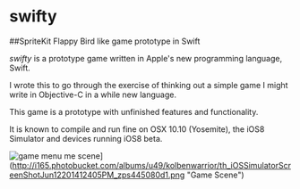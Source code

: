 swifty
======

##SpriteKit Flappy Bird like game prototype in Swift

*swifty* is a prototype game written in Apple's new programming language, Swift.

I wrote this to go through the exercise of thinking out a simple game I might write
in Objective-C in a while new language. 

This game is a prototype with unfinished features and functionality. 

It is known to compile and run fine on OSX 10.10 (Yosemite), the iOS8 Simulator
and devices running iOS8 beta.

![game menu](http://i165.photobucket.com/albums/u49/kolbenwarrior/th_iOSSimulatorScreenShotJun12201412405PM_zps445080d1.png "Game Menu")
me scene](http://i165.photobucket.com/albums/u49/kolbenwarrior/th_iOSSimulatorScreenShotJun12201412405PM_zps445080d1.png "Game Scene")

